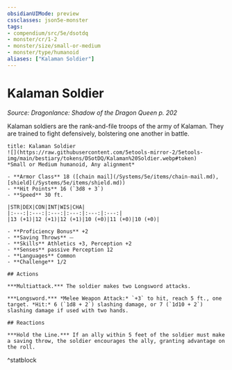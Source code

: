 ```yaml
---
obsidianUIMode: preview
cssclasses: json5e-monster
tags:
- compendium/src/5e/dsotdq
- monster/cr/1-2
- monster/size/small-or-medium
- monster/type/humanoid
aliases: ["Kalaman Soldier"]
---
```

# Kalaman Soldier
*Source: Dragonlance: Shadow of the Dragon Queen p. 202*  

Kalaman soldiers are the rank-and-file troops of the army of Kalaman. They are trained to fight defensively, bolstering one another in battle.

```ad-statblock
title: Kalaman Soldier
![](https://raw.githubusercontent.com/5etools-mirror-2/5etools-img/main/bestiary/tokens/DSotDQ/Kalaman%20Soldier.webp#token)
*Small or Medium humanoid, Any alignment*

- **Armor Class** 18 ([chain mail](/Systems/5e/items/chain-mail.md), [shield](/Systems/5e/items/shield.md))
- **Hit Points** 16 (`3d8 + 3`)
- **Speed** 30 ft.

|STR|DEX|CON|INT|WIS|CHA|
|:---:|:---:|:---:|:---:|:---:|:---:|
|13 (+1)|12 (+1)|12 (+1)|10 (+0)|11 (+0)|10 (+0)|

- **Proficiency Bonus** +2
- **Saving Throws** ⏤
- **Skills** Athletics +3, Perception +2
- **Senses** passive Perception 12
- **Languages** Common
- **Challenge** 1/2

## Actions

***Multiattack.*** The soldier makes two Longsword attacks.

***Longsword.*** *Melee Weapon Attack:* `+3` to hit, reach 5 ft., one target. *Hit:* 6 (`1d8 + 2`) slashing damage, or 7 (`1d10 + 2`) slashing damage if used with two hands.

## Reactions

***Hold the Line.*** If an ally within 5 feet of the soldier must make a saving throw, the soldier encourages the ally, granting advantage on the roll.
```
^statblock